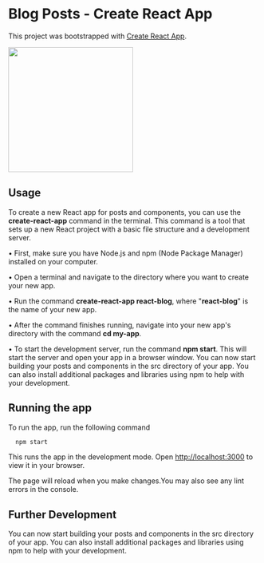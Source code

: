 
# Blog Posts - Create React App

This project was bootstrapped with [Create React App](https://github.com/facebook/create-react-app).

[<img src="https://upload.wikimedia.org/wikipedia/commons/a/a7/React-icon.svg" width="250" />](https://upload.wikimedia.org/wikipedia/commons/a/a7/React-icon.svg)


## Usage

To create a new React app for posts and components, you can use the **create-react-app** command in the terminal. This command is a tool that sets up a new React project with a basic file structure and a development server.

&bull; First, make sure you have Node.js and npm (Node Package Manager) installed on your computer.

&bull; Open a terminal and navigate to the directory where you want to create your new app.

&bull; Run the command **create-react-app react-blog**, where "**react-blog**" is the name of your new app.

&bull; After the command finishes running, navigate into your new app's directory with the command **cd my-app**.

&bull; To start the development server, run the command **npm start**. This will start the server and open your app in a browser window.
You can now start building your posts and components in the src directory of your app. You can also install additional packages and libraries using npm to help with your development.

## Running the app

To run the app, run the following command

```bash
  npm start
```

This runs the app in the development mode. Open [http://localhost:3000](http://localhost:3000) to view it in your browser.

The page will reload when you make changes.You may also see any lint errors in the console.


## Further Development

You can now start building your posts and components in the src directory of your app. You can also install additional packages and libraries using npm to help with your development.